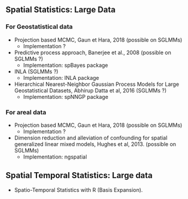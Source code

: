 ## Spatial Statistics: Large Data



### For Geostatistical data

* Projection based MCMC, Gaun et Hara, 2018 (possible on SGLMMs)
  * Implementation ?
* Predictive process approach, Banerjee et al., 2008 (possible on SGLMMs ?)
  * Implementation: spBayes package
* INLA (SGLMMs ?)
  * Implementation: INLA package
* Hierarchical Nearest-Neighbor Gaussian Process Models for Large Geostatistical Datasets, Abhirup Datta et al, 2016 (SGLMMs ?)
  * Implementation: spNNGP package



### For areal data

* Projection based MCMC, Gaun et Hara, 2018 (possible on SGLMMs)
  * Implementation ?
* Dimension reduction and alleviation of confounding for spatial generalized linear mixed models, Hughes et al, 2013. (possible on SGLMMs)
  * Implementation: ngspatial





## Spatial Temporal Statistics: Large data





* Spatio-Temporal Statistics with R (Basis Expansion).